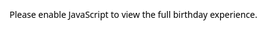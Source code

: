  <!DOCTYPE html>
<html lang="en">
<head>
  <meta charset="UTF-8" />
  <meta http-equiv="X-UA-Compatible" content="IE=edge" />
  <meta name="viewport" content="width=device-width, initial-scale=1" />
  <title>Happy Birthday — Mazharul Islam Udoy</title>
  <meta name="color-scheme" content="light" />
  <style>
    :root{
      --pink:#ffd7ea;           /* light pink */
      --lpink:#fff0f7;          /* softer light pink */
      --text:#1e1e1e;
      --accent:#ff4da6;
      --balloon1:#ff6b6b;       /* coral */
      --balloon2:#6bc5ff;       /* sky */
      --gold:#ffd166;           /* warm gold */
      --bg-dark:#0a0a0a;
    }
    *{box-sizing:border-box}
    html,body{height:100%}
    body{
      margin:0; font-family: ui-rounded, system-ui, -apple-system, Segoe UI, Roboto, "Helvetica Neue", Arial, "Noto Sans";
      color:var(--text); background:var(--bg-dark); overflow:hidden; -webkit-font-smoothing:antialiased; text-rendering:optimizeLegibility;
    }

    /* Utility */
    [data-step]{ display:none }
    body.step-1 [data-step="1"], body.step-2 [data-step="2"], body.step-3 [data-step="3"]{ display:block }
    [hidden]{display:none !important}
    .center{ position:absolute; inset:0; display:flex; align-items:center; justify-content:center; flex-direction:column; gap:16px; padding:24px; text-align:center }
    button{ border:0; padding:16px 28px; font-weight:800; letter-spacing:.3px; font-size:clamp(16px,4vw,22px); border-radius:999px; cursor:pointer;
      background: linear-gradient(135deg,#ff9ec9,#ff3f89 60%, #b50059); color:#fff; box-shadow:0 12px 28px rgba(255,63,137,.35);
      transition: transform .18s ease, box-shadow .25s ease, filter .25s ease;
    }
    button:hover{ transform: translateY(-1px); filter:saturate(1.05) }
    button:active{ transform: translateY(1px) scale(.99) }

    /* STEP 1 — Welcome (Canvas particles from four sides toward center) */
    .step-1{ background: radial-gradient(60vw 60vw at 50% -10%, rgba(255,255,255,.06), transparent), var(--bg-dark); }
    .hero{ position:absolute; inset:0; display:grid; place-items:center; pointer-events:none }
    #welcomeCanvas{ width:100%; height:100%; display:block; }
    .title{ position:absolute; top:8%; left:50%; transform:translateX(-50%); color:#fff; font-weight:900; letter-spacing:.6px; text-align:center;
      text-shadow:0 4px 26px rgba(0,0,0,.45); font-size: clamp(22px,6vw,44px); pointer-events:none }

    /* STEP 2 — Celebration */
    .step-2{ background: linear-gradient(180deg, var(--lpink), var(--pink)); }
    .congratz{ position:absolute; top:14px; left:50%; transform:translateX(-50%); text-align:center; font-weight:900; letter-spacing:1px;
      font-size:clamp(22px,7vw,56px); color:transparent; background:conic-gradient(from 180deg, #ff7ecb, #ffc93d, #7ef9ff, #9cff6a, #ff7ecb);
      -webkit-background-clip:text; background-clip:text; filter: drop-shadow(0 6px 16px rgba(0,0,0,.08));
      animation: popIn .9s ease both, hue 6s linear infinite;
    }
    @keyframes popIn{ from{ opacity:0; transform:translateX(-50%) translateY(-12px) scale(.96);} to{opacity:1; transform:translateX(-50%) translateY(0) scale(1);} }
    @keyframes hue{ to{ filter: hue-rotate(360deg) drop-shadow(0 6px 16px rgba(0,0,0,.1)); } }

    .petals{ position:absolute; inset:0; pointer-events:none; overflow:hidden }
    .petal{ position:absolute; top:-10vh; font-size:clamp(16px, 4vw, 26px); will-change:transform; opacity:.95; user-select:none;
      animation: petalFall linear var(--dur) var(--delay) infinite; }
    @keyframes petalFall{ 0%{ transform: translateY(-12vh) translateX(0) rotate(0deg)} 100%{ transform: translateY(120vh) translateX(var(--shift, 0)) rotate(360deg)} }

    .balloon{ position:absolute; top:-40vh; width:clamp(64px, 22vw, 128px); height:clamp(84px, 30vw, 168px); border-radius:50% 50% 48% 48%/60% 60% 40% 40%;
      display:flex; align-items:center; justify-content:center; color:#fff; font-weight:900; text-shadow:0 2px 12px rgba(0,0,0,.25);
      font-size: clamp(24px, 9vw, 56px); box-shadow: inset 0 -18px 28px rgba(0,0,0,.12); opacity:0;
      animation: dropIn 1.8s cubic-bezier(.2,.85,.2,1.1) forwards; }
    .balloon::after{ content:""; position:absolute; bottom:-26px; left:50%; transform:translateX(-50%); width:2px; height:56vh; background:rgba(0,0,0,.15) }
    .b1{ left:20%; background: radial-gradient(50% 60% at 30% 20%, rgba(255,255,255,.7), transparent 60%), var(--balloon1); animation-delay: .8s }
    .b2{ right:20%; background: radial-gradient(50% 60% at 30% 20%, rgba(255,255,255,.7), transparent 60%), var(--balloon2); animation-delay: 1.2s }
    @keyframes dropIn{ from{ transform:translateY(-60vh) scale(.95); opacity:0 } to{ transform:translateY(18vh) scale(1); opacity:1 } }

    /* STEP 3 — Cake & Candles */
    .step-3{ background: radial-gradient(80vw 80vw at 50% -10%, rgba(255,255,255,.35), rgba(255,255,255,0)), linear-gradient(180deg,#ffeef6,#ffd7ea); }
    .cake-wrap{ position:absolute; inset:0; display:grid; place-items:center; }
    .cake{ position:relative; width:min(86vw, 520px); height:min(60vw, 360px); cursor:pointer }
    .plate{ position:absolute; bottom:0; left:50%; transform:translateX(-50%); width:100%; height:24px; border-radius:999px; background:linear-gradient(180deg,#fff,#dedede); box-shadow:0 18px 28px rgba(0,0,0,.12) }
    .layer{ position:absolute; left:50%; transform:translateX(-50%); width:84%; border-radius:24px; background:#ffb6d9; box-shadow: inset 0 -12px 0 #ff8cc6 }
    .layer.t1{ bottom:24px; height:80px }
    .layer.t2{ bottom:94px; width:70%; height:68px }
    .layer.t3{ bottom:152px; width:54%; height:56px }
    .drip{ position:absolute; top:0; left:0; right:0; height:22px; background:#ff87c3; border-radius:24px 24px 10px 10px }

    .candles{ position:absolute; bottom: 220px; left:50%; transform:translateX(-50%); display:flex; gap:clamp(6px, 1.2vw, 12px) }
    .candle{ width:clamp(10px,2.2vw,14px); height:clamp(58px,10.5vw,74px); background:#fff; border-radius:6px; position:relative; box-shadow: inset 0 -10px 0 #ffd1ea }
    .candle::before{ content:""; position:absolute; inset:0; background: repeating-linear-gradient(45deg, #ffc1e1 0 6px, #ffffff 6px 12px); border-radius:6px; opacity:.85 }
    .flame{ position:absolute; top:-18px; left:50%; transform:translateX(-50%); width:clamp(10px,2vw,14px); height:clamp(16px,3vw,20px); border-radius: 50% 50% 50% 50% / 60% 60% 40% 40%;
      background: radial-gradient(50% 60% at 50% 40%, #fff 0 20%, #ffd25a 40%, #ff8300 80%); filter: drop-shadow(0 2px 8px rgba(255,131,0,.6));
      animation: flicker .18s infinite alternate; transform-origin: 50% 100% }
    @keyframes flicker{ from{ transform:translateX(-50%) scale(1)} to{ transform:translateX(-50%) scale(1.06)} }

    /* Blow-out animation */
    .smoke{ position:absolute; top:-10px; left:50%; transform:translateX(-50%); width:6px; height:6px; border-radius:50%; background: radial-gradient(circle, rgba(200,200,200,.7), rgba(200,200,200,0)); opacity:0 }
    .blown .flame{ opacity:0; animation:none }
    .blown .smoke{ animation: puff 1.2s ease-out forwards }
    @keyframes puff{ 0%{ opacity:0; transform:translate(-50%,0) scale(.6) } 50%{ opacity:.8; transform:translate(-50%,-24px) scale(1) } 100%{ opacity:0; transform:translate(-50%,-46px) scale(1.2) } }

    /* Messages */
    .messages{ position:absolute; left:50%; bottom:8%; transform:translateX(-50%); width:min(92vw, 780px); text-align:center }
    .messages p, .messages h2{ margin:10px 0; opacity:0; transform:translateY(8px); transition: .6s ease; font-weight:700; line-height:1.35 }
    .messages h2{ font-size:clamp(22px,6vw,34px); color:#b3005d }
    .messages p{ font-size:clamp(16px,4.2vw,22px) }
    .messages .show{ opacity:1; transform:translateY(0) }

    /* Hints (small helper) */
    .hint{ position:absolute; bottom:10px; width:100%; text-align:center; font-size:12px; opacity:.55; color:#333 }

    /* Respect reduced motion */
    @media (prefers-reduced-motion: reduce){
      *{ animation-duration:.001ms !important; animation-iteration-count:1 !important; transition-duration:.001ms !important; scroll-behavior:auto !important }
    }

    /* Mobile tweaks */
    @media (max-width:420px){ .congratz{ top:8px } .balloon{ font-size:12vw } .candles{ bottom:46vw } }
  </style>
</head>
<body class="step-1">

  <!-- STEP 1: Welcome -->
  <section class="step-1" data-step="1">
    <div class="hero"><canvas id="welcomeCanvas" aria-label="Reddish particles flowing towards center" role="img"></canvas></div>
    <div class="title">Welcome, Sir Mazharul Islam Udoy 🎉</div>
    <div class="center">
      <button id="startBtn" aria-label="Go to Step 2">Sir Click Me</button>
      <div class="hint">Step 1 · Welcome animation → Click the button</div>
    </div>
  </section>

  <!-- STEP 2: Celebration -->
  <section class="step-2" data-step="2">
    <div class="congratz" aria-live="polite">Congratulations!</div>
    <div class="petals" id="petals" aria-hidden="true"></div>
    <div class="balloon b1" id="balloon2" aria-label="Balloon with number 2"><b>2</b></div>
    <div class="balloon b2" id="balloon8" aria-label="Balloon with number 8"><b>8</b></div>
    <div class="center" style="bottom:8%; top:auto">
      <div class="hint">Step 2 · Petals & balloons · Auto-next after 5s</div>
    </div>
  </section>

  <!-- STEP 3: Cake & Message -->
  <section class="step-3" data-step="3">
    <div class="cake-wrap">
      <div class="cake" id="cake" role="button" tabindex="0" aria-label="Blow the candles by clicking">
        <div class="plate"></div>
        <div class="layer t3"><div class="drip"></div></div>
        <div class="layer t2"><div class="drip"></div></div>
        <div class="layer t1"><div class="drip"></div></div>
        <div class="candles" id="candles"></div>
      </div>
      <div class="messages" id="messages">
        <h2 id="m1">Many Many Happy Birthday Sir</h2>
        <p id="m2">My Allah live you long and long, and bless you every moment of your life.</p>
        <p id="m3">Thank you sir</p>
        <p id="m4">Many many wishes for 28</p>
      </div>
      <div class="hint">Step 3 · Click the cake to blow the candles & reveal messages</div>
    </div>
  </section>

  <noscript style="position:fixed;inset:0;background:#fff;color:#000;padding:20px;z-index:9999;">
    Please enable JavaScript to view the full birthday experience.
  </noscript>

<script type="module">
  // ====== Helpers ======
  const rand = (min, max) => Math.random() * (max - min) + min;

  // ====== STEP 1: Canvas particles from all four sides toward center ======
  (function welcomeParticles(){
    const cvs = document.getElementById('welcomeCanvas');
    const ctx = cvs.getContext('2d');
    let w, h, dpr, running = true;
    const particles = [];

    function resize(){
      dpr = Math.max(1, Math.min(2, window.devicePixelRatio || 1));
      w = cvs.clientWidth; h = cvs.clientHeight;
      cvs.width = Math.floor(w * dpr); cvs.height = Math.floor(h * dpr);
      ctx.setTransform(dpr,0,0,dpr,0,0);
    }
    window.addEventListener('resize', resize, { passive:true }); resize();

    function spawn(){
      const side = Math.floor(Math.random()*4); // 0=top 1=right 2=bottom 3=left
      let x,y,vx,vy;
      const speed = rand(60, 120)/100; // .6 - 1.2 px/frame
      const cx = w/2, cy = h/2;
      if(side===0){ x = rand(0,w); y = -10; }
      if(side===1){ x = w+10; y = rand(0,h); }
      if(side===2){ x = rand(0,w); y = h+10; }
      if(side===3){ x = -10; y = rand(0,h); }
      const ang = Math.atan2(cy - y, cx - x);
      vx = Math.cos(ang) * speed; vy = Math.sin(ang) * speed;
      particles.push({ x, y, vx, vy, r: rand(2,5), life: 0, max: rand(180,300), hue: rand(350, 10+360) });
    }

    function draw(){
      if(!document.body.classList.contains('step-1')) { running = false; return; }
      ctx.clearRect(0,0,w,h);
      // soft vignette glow
      const g = ctx.createRadialGradient(w/2,h/2,0,w/2,h/2,Math.max(w,h)/1.2);
      g.addColorStop(0,'rgba(255,80,110,.08)'); g.addColorStop(1,'rgba(0,0,0,0)');
      ctx.fillStyle=g; ctx.fillRect(0,0,w,h);

      for(let i=particles.length-1;i>=0;i--){
        const p = particles[i];
        p.x += p.vx; p.y += p.vy; p.life++;
        // slight inward acceleration
        const cx=w/2, cy=h/2; const ang=Math.atan2(cy-p.y, cx-p.x); p.vx += Math.cos(ang)*0.002; p.vy += Math.sin(ang)*0.002;
        // draw glow
        ctx.beginPath();
        const grd = ctx.createRadialGradient(p.x,p.y,0,p.x,p.y,p.r*3);
        grd.addColorStop(0,`hsla(${p.hue%360},85%,60%,.9)`);
        grd.addColorStop(1,`hsla(${p.hue%360},85%,50%,0)`);
        ctx.fillStyle = grd; ctx.arc(p.x,p.y,p.r*3,0,Math.PI*2); ctx.fill();
        if(p.life>p.max) particles.splice(i,1);
      }
      for(let i=0;i<8;i++) if(particles.length<320) spawn();
      if(running) requestAnimationFrame(draw);
    }
    draw();
  })();

  // ====== STEP 2: Petals + Balloons + Auto advance ======
  function makePetals(){
    const wrap = document.getElementById('petals');
    wrap.innerHTML = '';
    const total = 30;
    const glyphs = ['❀','✿','🌸','🌷','✾','❁'];
    for(let i=0;i<total;i++){
      const f = document.createElement('div'); f.className='petal'; f.textContent = glyphs[Math.floor(Math.random()*glyphs.length)];
      f.style.left = rand(0,100)+'vw';
      f.style.setProperty('--dur', rand(4.5, 8.5)+'s');
      f.style.setProperty('--delay', rand(-2, 1)+'s');
      f.style.setProperty('--shift', (Math.random()<.5?'-':'')+rand(10, 80)+'px');
      f.style.filter = `hue-rotate(${Math.floor(rand(0,360))}deg)`;
      wrap.appendChild(f);
    }
  }

  // ====== STEP 3: Candles ======
  function makeCandles(){
    const wrap = document.getElementById('candles');
    wrap.innerHTML = '';
    const total = 8; // adjust if needed
    for(let i=0;i<total;i++){
      const c = document.createElement('div'); c.className='candle';
      const flame = document.createElement('div'); flame.className='flame';
      const smoke = document.createElement('div'); smoke.className='smoke';
      c.appendChild(flame); c.appendChild(smoke); wrap.appendChild(c);
    }
  }

  // ====== Navigation & Timing ======
  const startBtn = document.getElementById('startBtn');
  startBtn.addEventListener('click', () => {
    document.body.className = 'step-2';
    makePetals();
    // Delay balloon appearance a bit for drama
    setTimeout(() => { document.getElementById('balloon2').style.opacity = '1'; }, 200);
    setTimeout(() => { document.getElementById('balloon8').style.opacity = '1'; }, 600);
    // Auto transition to Step 3 after 5 seconds
    setTimeout(() => { document.body.className = 'step-3'; makeCandles(); }, 5000);
  }, { once:true });

  // Step 3 interactivity — blow candles then sequentially reveal wishes
  const cake = document.getElementById('cake');
  const showSeq = () => {
    const ids = ['m1','m2','m3','m4'];
    ids.forEach((id, idx) => setTimeout(() => document.getElementById(id).classList.add('show'), 400 + idx*900));
  }
  cake.addEventListener('click', () => {
    document.body.classList.add('blown');
    showSeq();
  }, { once:true });
  cake.addEventListener('keydown', (e)=>{ if(e.key==='Enter' || e.key===' ') { e.preventDefault(); cake.click(); } });

  // ====== Lightweight Self-Tests (run manually) ======
  // Run by opening with #test in the URL or calling window.__runBirthdayTests() in console
  function __runBirthdayTests(){
    const log = (...a)=>console.log('%c[test]', 'font-weight:bold;color:#b50059', ...a);
    const assert = (cond, msg)=>{ if(!cond){ console.error('[fail]', msg); } else { log('[pass]', msg); } };

    assert(document.body.classList.contains('step-1'), 'Initial step is Step 1');
    assert(document.getElementById('welcomeCanvas'), 'Welcome canvas exists');
    assert(document.getElementById('startBtn'), 'Start button exists');

    // simulate click and then timed checks
    document.getElementById('startBtn').click();
    setTimeout(()=>{
      assert(document.body.classList.contains('step-2'), 'After click, Step 2 is active');
      assert(document.getElementById('petals').children.length>0, 'Petals generated');
    }, 200);

    setTimeout(()=>{
      assert(document.body.classList.contains('step-3'), 'Auto advanced to Step 3 after ~5s');
      // Click cake
      document.getElementById('cake').click();
    }, 5200);

    setTimeout(()=>{
      ['m1','m2','m3','m4'].forEach(id=>assert(document.getElementById(id).classList.contains('show'), `${id} message revealed`));
      log('All tests scheduled complete.');
    }, 7000);
  }
  window.__runBirthdayTests = __runBirthdayTests;
  if(location.hash === '#test') setTimeout(__runBirthdayTests, 100);
</script>
</body>
</html>
